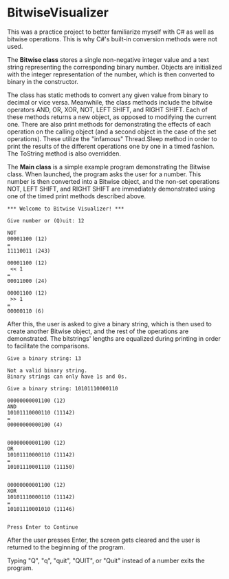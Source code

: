 # BitwiseVisualizer

<p>This was a practice project to better familiarize myself with C# as well as bitwise operations. This is why C#'s built-in conversion methods were not used.</p>

<p>The <b>Bitwise class</b> stores a single non-negative integer value and a text string representing the corresponding binary number. Objects are initialized with the integer representation of the number, which is then converted to binary in the constructor.</p>

<p>The class has static methods to convert any given value from binary to decimal or vice versa. Meanwhile, the class methods include the bitwise operators AND, OR, XOR, NOT, LEFT SHIFT, and RIGHT SHIFT. Each of these methods returns a new object, as opposed to modifying the current one. There are also print methods for demonstrating the effects of each operation on the calling object (and a second object in the case of the set operations). These utilize the "infamous" Thread.Sleep method in order to print the results of the different operations one by one in a timed fashion. The ToString method is also overridden.</p>

<p>The <b>Main class</b> is a simple example program demonstrating the Bitwise class. When launched, the program asks the user for a number. This number is then converted into a Bitwise object, and the non-set operations NOT, LEFT SHIFT, and RIGHT SHIFT are immediately demonstrated using one of the timed print methods described above.</p>

```
*** Welcome to Bitwise Visualizer! ***

Give number or (Q)uit: 12

NOT
00001100 (12)
=
11110011 (243)

00001100 (12)
 << 1
=
00011000 (24)

00001100 (12)
 >> 1
=
00000110 (6)

```
<p>After this, the user is asked to give a binary string, which is then used to create another Bitwise object, and the rest of the operations are demonstrated. The bitstrings' lengths are equalized during printing in order to facilitate the comparisons.</p>

```
Give a binary string: 13

Not a valid binary string.
Binary strings can only have 1s and 0s.

Give a binary string: 10101110000110

00000000001100 (12)
AND
10101110000110 (11142)
=
00000000000100 (4)


00000000001100 (12)
OR
10101110000110 (11142)
=
10101110001110 (11150)


00000000001100 (12)
XOR
10101110000110 (11142)
=
10101110001010 (11146)


Press Enter to Continue
```
<p>After the user presses Enter, the screen gets cleared and the user is returned to the beginning of the program.</p>
<p>Typing "Q", "q", "quit", "QUIT", or "Quit" instead of a number exits the program.</p>
